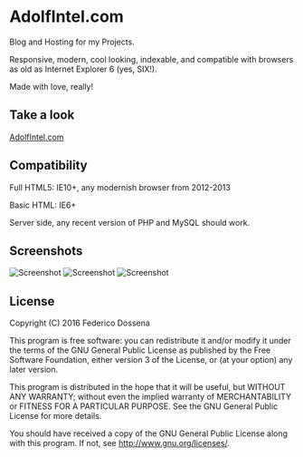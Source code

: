 # AdolfIntel.com
Blog and Hosting for my Projects.

Responsive, modern, cool looking, indexable, and compatible with browsers as old as Internet Explorer 6 (yes, SIX!).

Made with love, really! 
 
## Take a look
[AdolfIntel.com](http://adolfintel.com/)
 
## Compatibility
Full HTML5: IE10+, any modernish browser from 2012-2013

Basic HTML: IE6+

Server side, any recent version of PHP and MySQL should work.

## Screenshots
![Screenshot](http://adolfintel.com/this/screen1.png)
![Screenshot](http://adolfintel.com/this/screen2.png)
![Screenshot](http://adolfintel.com/this/screen3.png)

## License
Copyright (C) 2016 Federico Dossena

This program is free software: you can redistribute it and/or modify
it under the terms of the GNU General Public License as published by
the Free Software Foundation, either version 3 of the License, or
(at your option) any later version.

This program is distributed in the hope that it will be useful,
but WITHOUT ANY WARRANTY; without even the implied warranty of
MERCHANTABILITY or FITNESS FOR A PARTICULAR PURPOSE.  See the
GNU General Public License for more details.

You should have received a copy of the GNU General Public License
along with this program.  If not, see <http://www.gnu.org/licenses/>.
